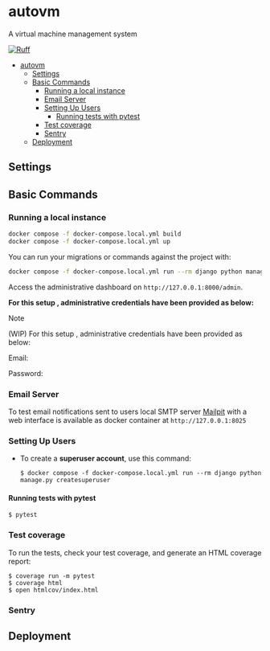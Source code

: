 # autovm

A virtual machine management system

[![Ruff](https://img.shields.io/endpoint?url=https://raw.githubusercontent.com/astral-sh/ruff/main/assets/badge/v2.json)](https://github.com/astral-sh/ruff)


- [autovm](#autovm)
  - [Settings](#settings)
  - [Basic Commands](#basic-commands)
    - [Running a local instance](#running-a-local-instance)
    - [Email Server](#email-server)
    - [Setting Up Users](#setting-up-users)
      - [Running tests with pytest](#running-tests-with-pytest)
    - [Test coverage](#test-coverage)
    - [Sentry](#sentry)
  - [Deployment](#deployment)

## Settings



## Basic Commands

### Running a local instance

```bash
docker compose -f docker-compose.local.yml build
docker compose -f docker-compose.local.yml up
```
You can run your migrations or commands against the project with:
```bash
docker compose -f docker-compose.local.yml run --rm django python manage.py createsuperuser
```
Access the administrative dashboard on `http://127.0.0.1:8000/admin`.

**For this setup , administrative credentials have been provided as below:**
> [!NOTE]  
> (WIP) For this setup , administrative credentials have been provided as below:

Email:

Password:


### Email Server

To test email notifications sent to users local SMTP server [Mailpit](https://github.com/axllent/mailpit) with a web interface is available as docker container at `http://127.0.0.1:8025`

### Setting Up Users

- To create a **superuser account**, use this command:

      $ docker compose -f docker-compose.local.yml run --rm django python manage.py createsuperuser


#### Running tests with pytest

    $ pytest


### Test coverage

To run the tests, check your test coverage, and generate an HTML coverage report:

    $ coverage run -m pytest
    $ coverage html
    $ open htmlcov/index.html

### Sentry


## Deployment

